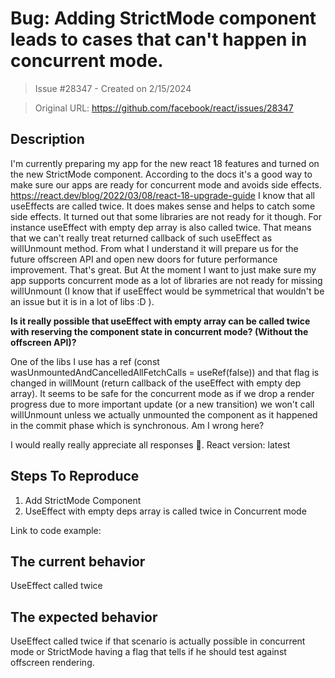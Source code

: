 # Bug: Adding StrictMode component leads to cases that can't happen in concurrent mode. 

> Issue #28347 - Created on 2/15/2024

> Original URL: https://github.com/facebook/react/issues/28347

## Description

<!--
  Please provide a clear and concise description of what the bug is. Include
  screenshots if needed. Please test using the latest version of the relevant
  React packages to make sure your issue has not already been fixed.
-->

I'm currently preparing my app for the new react 18 features and turned on the new StrictMode component. 
According to the docs it's a good way to make sure our apps are ready for concurrent mode and avoids side effects. 
https://react.dev/blog/2022/03/08/react-18-upgrade-guide
I know that all useEffects are called twice. It does makes sense and helps to catch some side effects. 
It turned out that some libraries are not ready for it though. For instance useEffect with empty dep array is also called twice. 
That means that we can't really treat returned callback of such useEffect as willUnmount method. 
From what I understand it will prepare us for the future  offscreen API and open new doors for future performance improvement. 
That's great. But At the moment I want to just make sure my app supports concurrent mode as a lot of libraries are not ready for missing willUnmount (I know that if useEffect would be symmetrical that wouldn't be an issue but it is in a lot of libs :D ).

**Is it really possible that useEffect with empty array can be called twice with reserving the component state in concurrent mode? 
(Without the offscreen API)?**

One of the libs I use has a ref (const wasUnmountedAndCancelledAllFetchCalls = useRef(false)) and that flag is changed in willMount (return callback of the useEffect with empty dep array). It seems to be safe for the concurrent mode as if we drop a render progress due to more important update (or a new transition) we won't call willUnmount unless we actually unmounted the component as it happened in the commit phase which is synchronous. Am I wrong here?

I would really really appreciate all responses 🥹. 
React version: latest

## Steps To Reproduce

1. Add StrictMode Component 
2. UseEffect with empty deps array is called twice in Concurrent mode

<!--
  Your bug will get fixed much faster if we can run your code and it doesn't
  have dependencies other than React. Issues without reproduction steps or
  code examples may be immediately closed as not actionable.
-->

Link to code example:

<!--
  Please provide a CodeSandbox (https://codesandbox.io/s/new), a link to a
  repository on GitHub, or provide a minimal code example that reproduces the
  problem. You may provide a screenshot of the application if you think it is
  relevant to your bug report. Here are some tips for providing a minimal
  example: https://stackoverflow.com/help/mcve.
-->

## The current behavior

UseEffect called twice

## The expected behavior

UseEffect called twice if that scenario is actually possible in concurrent mode or StrictMode having a flag that tells if he should test against offscreen rendering. 

